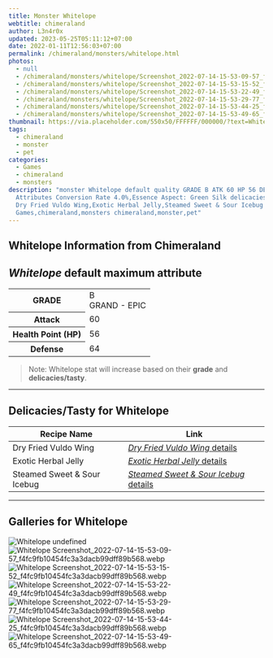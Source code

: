 ```yaml
---
title: Monster Whitelope
webtitle: chimeraland
author: L3n4r0x
updated: 2023-05-25T05:11:12+07:00
date: 2022-01-11T12:56:03+07:00
permalink: /chimeraland/monsters/whitelope.html
photos:
  - null
  - /chimeraland/monsters/whitelope/Screenshot_2022-07-14-15-53-09-57_f4fc9fb10454fc3a3dacb99dff89b568.webp
  - /chimeraland/monsters/whitelope/Screenshot_2022-07-14-15-53-15-52_f4fc9fb10454fc3a3dacb99dff89b568.webp
  - /chimeraland/monsters/whitelope/Screenshot_2022-07-14-15-53-22-49_f4fc9fb10454fc3a3dacb99dff89b568.webp
  - /chimeraland/monsters/whitelope/Screenshot_2022-07-14-15-53-29-77_f4fc9fb10454fc3a3dacb99dff89b568.webp
  - /chimeraland/monsters/whitelope/Screenshot_2022-07-14-15-53-44-25_f4fc9fb10454fc3a3dacb99dff89b568.webp
  - /chimeraland/monsters/whitelope/Screenshot_2022-07-14-15-53-49-65_f4fc9fb10454fc3a3dacb99dff89b568.webp
thumbnail: https://via.placeholder.com/550x50/FFFFFF/000000/?text=Whitelope
tags:
  - chimeraland
  - monster
  - pet
categories:
  - Games
  - chimeraland
  - monsters
description: "monster Whitelope default quality GRADE B ATK 60 HP 56 DEF 64
  Attributes Conversion Rate 4.0%,Essence Aspect: Green Silk delicacies/tasty
  Dry Fried Vuldo Wing,Exotic Herbal Jelly,Steamed Sweet & Sour Icebug
  Games,chimeraland,monsters chimeraland,monster,pet"
---
```


<link
  rel="stylesheet"
  href="https://rawcdn.githack.com/dimaslanjaka/Web-Manajemen/870a349/css/bootstrap-5-3-0-alpha3-wrapper.css"
/>
<section id="bootstrap-wrapper">
  <h2>Whitelope Information from Chimeraland</h2>
  <h2 id="attribute"><i>Whitelope</i> default maximum attribute</h2>
  <div class="row">
    <div class="col mb-2">
      <div class="card bg-dark text-light">
        <div class="card-body">
          <table>
            <tr>
              <th>GRADE</th>
              <td>B <br /><span class="text-purple">GRAND - EPIC</span></td>
            </tr>
            <tr>
              <th>Attack</th>
              <td>60</td>
            </tr>
            <tr>
              <th>Health Point (HP)</th>
              <td>56</td>
            </tr>
            <tr>
              <th>Defense</th>
              <td>64</td>
            </tr>
          </table>
        </div>
      </div>
    </div>
  </div>
  <blockquote>
    Note: Whitelope stat will increase based on their <b>grade</b> and
    <b>delicacies/tasty</b>.
  </blockquote>
  <hr />
  <h2 id="delicacies">Delicacies/Tasty for Whitelope</h2>
  <div class="card">
    <div class="card-body">
      <div class="table-responsive">
        <table class="table table-striped table-dark">
          <thead>
            <tr>
              <th>Recipe Name</th>
              <th>Link</th>
            </tr>
          </thead>
          <tbody>
            <tr>
              <td>Dry Fried Vuldo Wing</td>
              <td>
                <a
                  href="#"
                  class="text-primary"
                  title="Click here to view recipe Dry Fried Vuldo Wing details"
                  ><i>Dry Fried Vuldo Wing</i> details</a
                >
              </td>
            </tr>
            <tr>
              <td>Exotic Herbal Jelly</td>
              <td>
                <a
                  href="https://www.webmanajemen.com/chimeraland/recipes/exotic-herbal-jelly.html"
                  class="text-primary"
                  title="Click here to view recipe Exotic Herbal Jelly details"
                  ><i>Exotic Herbal Jelly</i> details</a
                >
              </td>
            </tr>
            <tr>
              <td>Steamed Sweet &amp; Sour Icebug</td>
              <td>
                <a
                  href="https://www.webmanajemen.com/chimeraland/recipes/steamed-sweet-and-sour-icebug.html"
                  class="text-primary"
                  title="Click here to view recipe Steamed Sweet &amp; Sour Icebug details"
                  ><i>Steamed Sweet &amp; Sour Icebug</i> details</a
                >
              </td>
            </tr>
          </tbody>
        </table>
      </div>
    </div>
  </div>
  <hr />
  <div id="gallery">
    <h2>Galleries for Whitelope</h2>
    <div class="row">
      <div class="col-lg-6 col-12">
        <img
          src="https://www.webmanajemen.com/undefined"
          alt="Whitelope undefined"
        />
      </div>
      <div class="col-lg-6 col-12">
        <img
          src="https://www.webmanajemen.com/chimeraland/monsters/whitelope/Screenshot_2022-07-14-15-53-09-57_f4fc9fb10454fc3a3dacb99dff89b568.webp"
          alt="Whitelope Screenshot_2022-07-14-15-53-09-57_f4fc9fb10454fc3a3dacb99dff89b568.webp"
        />
      </div>
      <div class="col-lg-6 col-12">
        <img
          src="https://www.webmanajemen.com/chimeraland/monsters/whitelope/Screenshot_2022-07-14-15-53-15-52_f4fc9fb10454fc3a3dacb99dff89b568.webp"
          alt="Whitelope Screenshot_2022-07-14-15-53-15-52_f4fc9fb10454fc3a3dacb99dff89b568.webp"
        />
      </div>
      <div class="col-lg-6 col-12">
        <img
          src="https://www.webmanajemen.com/chimeraland/monsters/whitelope/Screenshot_2022-07-14-15-53-22-49_f4fc9fb10454fc3a3dacb99dff89b568.webp"
          alt="Whitelope Screenshot_2022-07-14-15-53-22-49_f4fc9fb10454fc3a3dacb99dff89b568.webp"
        />
      </div>
      <div class="col-lg-6 col-12">
        <img
          src="https://www.webmanajemen.com/chimeraland/monsters/whitelope/Screenshot_2022-07-14-15-53-29-77_f4fc9fb10454fc3a3dacb99dff89b568.webp"
          alt="Whitelope Screenshot_2022-07-14-15-53-29-77_f4fc9fb10454fc3a3dacb99dff89b568.webp"
        />
      </div>
      <div class="col-lg-6 col-12">
        <img
          src="https://www.webmanajemen.com/chimeraland/monsters/whitelope/Screenshot_2022-07-14-15-53-44-25_f4fc9fb10454fc3a3dacb99dff89b568.webp"
          alt="Whitelope Screenshot_2022-07-14-15-53-44-25_f4fc9fb10454fc3a3dacb99dff89b568.webp"
        />
      </div>
      <div class="col-lg-6 col-12">
        <img
          src="https://www.webmanajemen.com/chimeraland/monsters/whitelope/Screenshot_2022-07-14-15-53-49-65_f4fc9fb10454fc3a3dacb99dff89b568.webp"
          alt="Whitelope Screenshot_2022-07-14-15-53-49-65_f4fc9fb10454fc3a3dacb99dff89b568.webp"
        />
      </div>
    </div>
  </div>
</section>